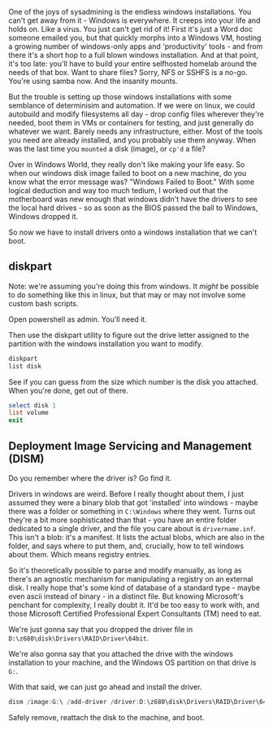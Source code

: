 One of the joys of sysadmining is the endless windows installations. You can't get away from it - Windows is everywhere. It creeps into your life and holds on. Like a virus. You just can't get rid of it! First it's just a Word doc someone emailed you, but that quickly morphs into a Windows VM, hosting a growing number of windows-only apps and 'productivity' tools - and from there it's a short hop to a full blown windows installation. And at that point, it's too late: you'll have to build your entire selfhosted homelab around the needs of that box. Want to share files? Sorry, NFS or SSHFS is a no-go. You're using samba now. And the insanity mounts.

But the trouble is setting up those windows installations with some semblance of determinisim and automation. If we were on linux, we could autobuild and modify filesystems all day - drop config files wherever they're needed, boot them in VMs or containers for testing, and just generally do whatever we want. Barely needs any infrastructure, either. Most of the tools you need are already installed, and you probably use them anyway. When was the last time you `mounted` a disk (image), or `cp'd` a file?

Over in Windows World, they really don't like making your life easy. So when our windows disk image failed to boot on a new machine, do you know what the error message was? "Windows Failed to Boot." With some logical deduction and way too much tedium, I worked out that the motherboard was new enough that windows didn't have the drivers to see the local hard drives - so as soon as the BIOS passed the ball to Windows, Windows dropped it. 

So now we have to install drivers onto a windows installation that we can't boot. 

## diskpart

Note: we're assuming you're doing this from windows. It _might_ be possible to do something like this in linux, but that may or may not involve some custom bash scripts. 

Open powershell as admin. You'll need it. 

Then use the diskpart utility to figure out the drive letter assigned to the partition with the windows installation you want to modify. 

```powershell
diskpart
list disk
```

See if you can guess from the size which number is the disk you attached. When you're done, get out of there.

```powershell
select disk 1
list volume
exit
```

## Deployment Image Servicing and Management (DISM)

Do you remember where the driver is? Go find it. 

Drivers in windows are weird. Before I really thought about them, I just assumed they were a binary blob that got 'installed' into windows - maybe there was a folder or something in `C:\Windows` where they went. Turns out they're a bit more sophisticated than that - you have an entire folder dedicated to a single driver, and the file you care about is `drivername.inf`. This isn't a blob: it's a manifest. It lists the actual blobs, which are also in the folder, and says where to put them, and, crucially, how to tell windows about them. Which means registry entries. 

So it's theoretically possible to parse and modify manually, as long as there's an agnostic mechanism for manipulating a registry on an external disk. I really hope that's some kind of database of a standard type - maybe even ascii instead of binary - in a distinct file. But knowing Microsoft's penchant for complexity, I really doubt it. It'd be too easy to work with, and those Microsoft Certified Professional Expert Consultants (TM) need to eat.

We're just gonna say that you dropped the driver file in `D:\z680\disk\Drivers\RAID\Driver\64bit`.

We're also gonna say that you attached the drive with the windows installation to your machine, and the Windows OS partition on that drive is `G:`.

With that said, we can just go ahead and install the driver. 

```powershell
dism /image:G:\ /add-driver /driver:D:\z680\disk\Drivers\RAID\Driver\64bit /recurse
```

Safely remove, reattach the disk to the machine, and boot.
